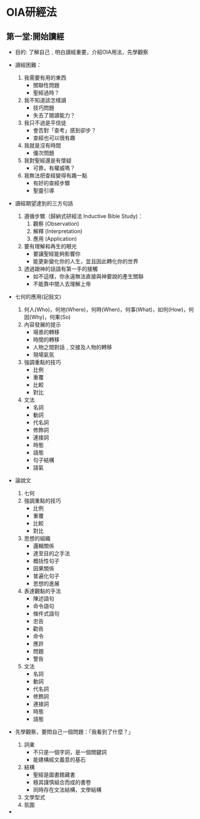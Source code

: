 # OIA研經法

## 第一堂:開始讀經
- 目的: 了解自己﹐明白讀經重要，介紹OIA用法，先學觀察
- 讀經困難：
    1. 我需要有用的東西 
        - 關聯性問題
        - 聖經過時？
    2. 我不知道該怎樣讀
        - 技巧問題
        - 失去了閱讀能力？
    3. 我只不過是平信徒
        - 會否對「查考」感到卻步？
        - 查經也可以很有趣
    4. 我就是沒有時間
        - 優次問題
    5. 我對聖經還是有懷疑
        - 可靠，有權威嗎？
    6. 我無法把查經變得有趣一點
        - 有好的查經步驟
        - 聖靈引導
- 讀經期望達到的三方句話
    1. 遵循步驟（歸納式研經法 Inductive Bible Study)：
        1. 觀察 (Observation)
        2. 解釋 (Interpretation)
        3. 應用 (Application)
    2. 要有理解和再生的眼光
        - 要讓聖經能夠影響你
        - 能更新變化你的人生，並且因此轉化你的世界
    3. 透過跟神的話語有第一手的接觸
        - 如不這樣，你永遠無法直接與神要說的產生關聯
        - 不能靠中間人去理解上帝
- 七何的應用(記敍文)
    1. 何人(Who)，何地(Where)，何時(When)，何事(What)，如何(How)，何因(Why)，何果(So)
    2. 內容發展的提示
        - 場景的轉移
        - 時間的轉移
        - 人物之間對話﹐交接及人物的轉移
        - 現場氣氛
    3. 強調重點的技巧
        - 比例
        - 重覆
        - 比較
        - 對比                                  
    4. 文法
        - 名詞
        - 動詞
        - 代名詞
        - 修飾詞
        - 連接詞
        - 時態
        - 語態
        - 句子結構
        - 語氣
- 論說文
    1. 七何
    2. 強調重點的技巧
        - 比例
        - 重覆
        - 比較
        - 對比
    3. 思想的組織
        - 邏輯關係
        - 達至目的之手法
        - 概括性句子
        - 因果關係
        - 普遍化句子
        - 思想的進展
    4. 表達觀點的手法
        - 陳述語句
        - 命令語句
        - 條件式語句
        - 忠告
        - 勸告
        - 命令
        - 應許
        - 問題
        - 警告
    5. 文法
        - 名詞
        - 動詞
        - 代名詞
        - 修飾詞
        - 連接詞
        - 時態
        - 語態

- 先學觀察，要問自己一個問題：「我看到了什麼？」
    1. 詞𢑥
        - 不只是一個字詞，是一個關鍵詞
        - 能建構經文義意的基石
    2. 結構
        - 聖經是圖書館藏書
        - 極其謹慎組合而成的書卷
        - 同時存在文法結構，文學結構
    3. 文學型式
    4. 氛圍
- 
